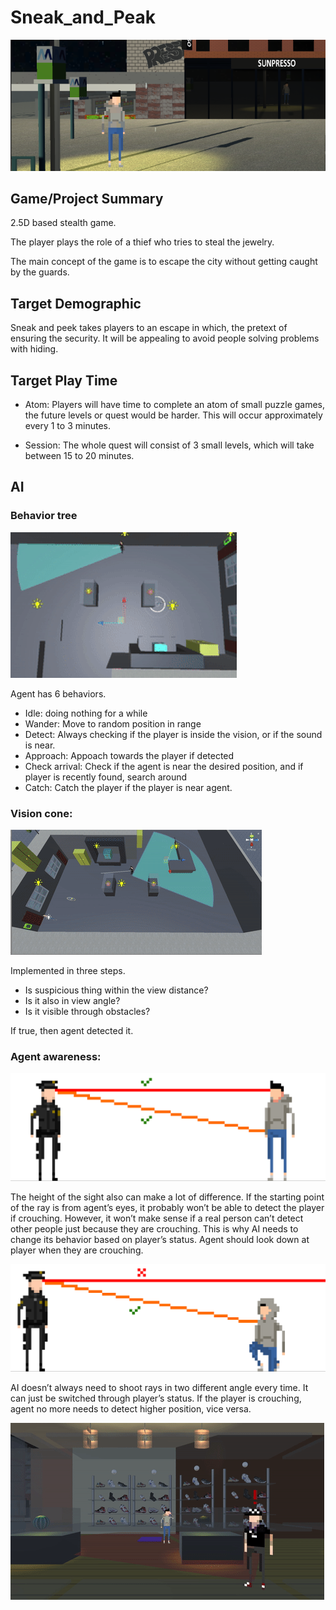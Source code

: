 # Sneak_and_Peak

![Main](/IMAGE/main.png)

## Game/Project Summary 

2.5D based stealth game.

The player plays the role of a thief who tries to steal the jewelry. 

The main concept of the game is to escape the city without getting caught by the guards. 

## Target Demographic

Sneak and peek takes players to an escape in which, the pretext of ensuring the security. It will be appealing to avoid people solving problems with hiding.

## Target Play Time

* Atom: Players will have time to complete an atom of small puzzle games, the future levels or quest would be harder. This will occur approximately every 1 to 3 minutes.

* Session: The whole quest will consist of 3 small levels, which will take between 15 to 20 minutes. 

## AI

### Behavior tree

![Chasing](/IMAGE/Chase.gif)

Agent has 6 behaviors.

* Idle: doing nothing for a while
* Wander: Move to random position in range
* Detect: Always checking if the player is inside the vision, or if the sound is near.
* Approach: Appoach towards the player if detected
* Check arrival: Check if the agent is near the desired position, and if player is recently found, search around
* Catch: Catch the player if the player is near agent.

### Vision cone: 

![VisionCone](/IMAGE/Vision.gif)

Implemented in three steps. 

* Is suspicious thing within the view distance? 
* Is it also in view angle? 
* Is it visible through obstacles? 

If true, then agent detected it. 

### Agent awareness: 

 ![DetectStanding](/IMAGE/Detected.png)

The height of the sight also can make a lot of difference. If the starting point of the ray is from agent’s eyes, 
it probably won’t be able to detect the player if crouching. However, it won’t make sense if a real person can’t detect other people just because they are crouching. 
This is why AI needs to change its behavior based on player’s status. Agent should look down at player when they are crouching.

![DetectCrouching](/IMAGE/NotDetected.png)
 
AI doesn’t always need to shoot rays in two different angle every time. It can just be switched through player’s status. 
If the player is crouching, agent no more needs to detect higher position, vice versa.


![DetectExample](/IMAGE/Ducking.gif)
        
